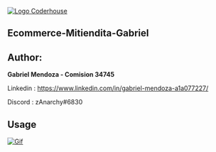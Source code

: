 [![Logo Coderhouse](https://res.cloudinary.com/deq0czqep/image/upload/v1665201605/coderLogo_ty0j2f.png "Logo Coderhouse")](http://https://res.cloudinary.com/deq0czqep/image/upload/v1665201605/coderLogo_ty0j2f.png "Logo Coderhouse")
## Ecommerce-Mitiendita-Gabriel

## Author:
**Gabriel Mendoza - Comision 34745**

Linkedin : https://www.linkedin.com/in/gabriel-mendoza-a1a077227/

Discord : zAnarchy#6830

## Usage
[![Gif](https://res.cloudinary.com/deq0czqep/image/upload/v1665202657/ezgif.com-gif-maker_1_xtusb1.gif "Gif")](https://res.cloudinary.com/deq0czqep/image/upload/v1665202657/ezgif.com-gif-maker_1_xtusb1.gif "Gif")
